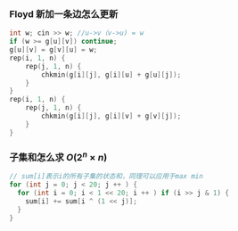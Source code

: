 ### Floyd 新加一条边怎么更新

```cpp
int w; cin >> w; //u->v（v->u) = w
if (w >= g[u][v]) continue;
g[u][v] = g[v][u] = w;
rep(i, 1, n) {
    rep(j, 1, n) {
        chkmin(g[i][j], g[i][u] + g[u][j]);
    }
}
rep(i, 1, n) {
    rep(j, 1, n) {
        chkmin(g[i][j], g[i][v] + g[v][j]);
    }
}
```

### 子集和怎么求 $O(2^n \times n)$

```cpp
// sum[i]表示i的所有子集的状态和，同理可以应用于max min
for (int j = 0; j < 20; j ++ ) {
  for (int i = 0; i < 1 << 20; i ++ ) if (i >> j & 1) {
    sum[i] += sum[i ^ (1 << j)];
  }
}
```

